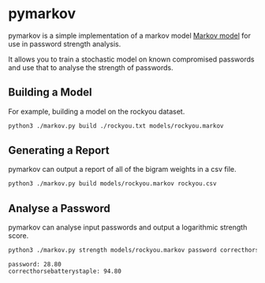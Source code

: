 # pymarkov

pymarkov is a simple implementation of a markov model [Markov model](https://en.wikipedia.org/wiki/Markov_model) for use in password strength analysis.

It allows you to train a stochastic model on known compromised passwords and use that to analyse the strength of passwords.

## Building a Model

For example, building a model on the rockyou dataset.

```bash
python3 ./markov.py build ./rockyou.txt models/rockyou.markov
```

## Generating a Report

pymarkov can output a report of all of the bigram weights in a csv file.

```bash
python3 ./markov.py build models/rockyou.markov rockyou.csv
```

## Analyse a Password

pymarkov can analyse input passwords and output a logarithmic strength score.

```bash
python3 ./markov.py strength models/rockyou.markov password correcthorsebatterystaple
```
```text
password: 28.80
correcthorsebatterystaple: 94.80
```